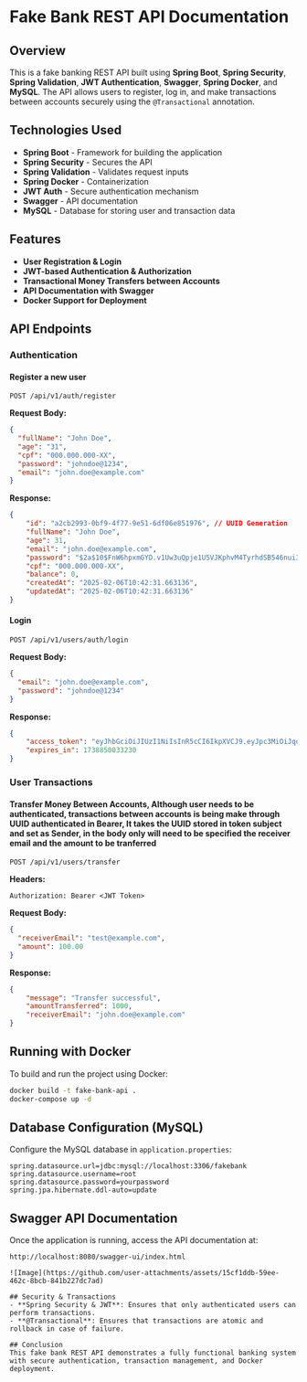 # Fake Bank REST API Documentation

## Overview
This is a fake banking REST API built using **Spring Boot**, **Spring Security**, **Spring Validation**, **JWT Authentication**, **Swagger**, **Spring Docker**, and **MySQL**. The API allows users to register, log in, and make transactions between accounts securely using the `@Transactional` annotation.

## Technologies Used
- **Spring Boot** - Framework for building the application
- **Spring Security** - Secures the API
- **Spring Validation** - Validates request inputs
- **Spring Docker** - Containerization
- **JWT Auth** - Secure authentication mechanism
- **Swagger** - API documentation
- **MySQL** - Database for storing user and transaction data

## Features
- **User Registration & Login**
- **JWT-based Authentication & Authorization**
- **Transactional Money Transfers between Accounts**
- **API Documentation with Swagger**
- **Docker Support for Deployment**

## API Endpoints

### Authentication
#### Register a new user
```http
POST /api/v1/auth/register
```
**Request Body:**
```json
{
  "fullName": "John Doe",
  "age": "31",
  "cpf": "000.000.000-XX",
  "password": "johndoe@1234",
  "email": "john.doe@example.com"
}
```
**Response:**
```json
{
    "id": "a2cb2993-0bf9-4f77-9e51-6df06e851976", // UUID Generation
    "fullName": "John Doe",
    "age": 31,
    "email": "john.doe@example.com",
    "password": "$2a$10$FnW6hpxmGYD.v1Uw3uQpje1U5VJKphvM4TyrhdSB546nui3ABk6OS",
    "cpf": "000.000.000-XX",
    "balance": 0,
    "createdAt": "2025-02-06T10:42:31.663136",
    "updatedAt": "2025-02-06T10:42:31.663136"
}
```

#### Login
```http
POST /api/v1/users/auth/login
```
**Request Body:**
```json
{
  "email": "john.doe@example.com",
  "password": "johndoe@1234"
}
```
**Response:**
```json
{
    "access_token": "eyJhbGciOiJIUzI1NiIsInR5cCI6IkpXVCJ9.eyJpc3MiOiJqd3RfaXNzdWVyIiwic3ViIjoiYTJjYjI5OTMtMGJmOS00Zjc3LTllNTEtNmRmMDZlODUxOTc2Iiwicm9sZXMiOlsiVVNFUiJdLCJleHAiOjE3Mzg4NTAwMzN9.hyl0FftfBwamXNZcOwQer-Kq-VqPNqynpIMP1aCCqiI",
    "expires_in": 1738850033230
}
```

### User Transactions
#### Transfer Money Between Accounts, Although user needs to be authenticated, transactions between accounts is being make through UUID authenticated in Bearer, It takes the UUID stored in token subject and set as Sender, in the body only will need to be specified the receiver email and the amount to be tranferred
```http
POST /api/v1/users/transfer
```
**Headers:**
```http
Authorization: Bearer <JWT Token>
```
**Request Body:**
```json
{
  "receiverEmail": "test@example.com",
  "amount": 100.00
}
```
**Response:**
```json
{
    "message": "Transfer successful",
    "amountTransferred": 1000,
    "receiverEmail": "john.doe@example.com"
}
```

## Running with Docker
To build and run the project using Docker:
```sh
docker build -t fake-bank-api .
docker-compose up -d
```

## Database Configuration (MySQL)
Configure the MySQL database in `application.properties`:
```properties
spring.datasource.url=jdbc:mysql://localhost:3306/fakebank
spring.datasource.username=root
spring.datasource.password=yourpassword
spring.jpa.hibernate.ddl-auto=update
```

## Swagger API Documentation
Once the application is running, access the API documentation at:
```
http://localhost:8080/swagger-ui/index.html

![Image](https://github.com/user-attachments/assets/15cf1ddb-59ee-462c-8bcb-841b227dc7ad)

## Security & Transactions
- **Spring Security & JWT**: Ensures that only authenticated users can perform transactions.
- **@Transactional**: Ensures that transactions are atomic and rollback in case of failure.

## Conclusion
This fake bank REST API demonstrates a fully functional banking system with secure authentication, transaction management, and Docker deployment.
